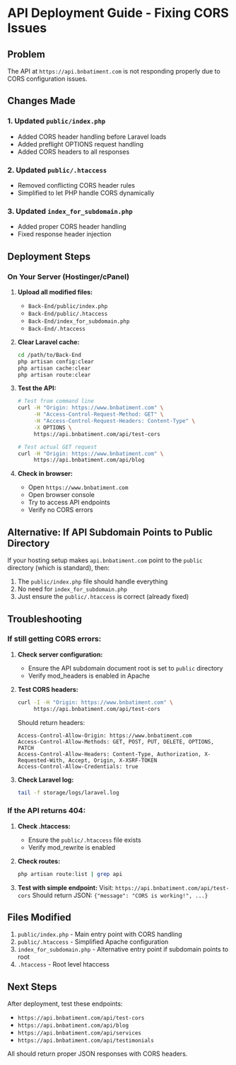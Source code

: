 # API Deployment Guide - Fixing CORS Issues

## Problem
The API at `https://api.bnbatiment.com` is not responding properly due to CORS configuration issues.

## Changes Made

### 1. Updated `public/index.php`
- Added CORS header handling before Laravel loads
- Added preflight OPTIONS request handling
- Added CORS headers to all responses

### 2. Updated `public/.htaccess`
- Removed conflicting CORS header rules
- Simplified to let PHP handle CORS dynamically

### 3. Updated `index_for_subdomain.php`
- Added proper CORS header handling
- Fixed response header injection

## Deployment Steps

### On Your Server (Hostinger/cPanel)

1. **Upload all modified files:**
   - `Back-End/public/index.php`
   - `Back-End/public/.htaccess`
   - `Back-End/index_for_subdomain.php`
   - `Back-End/.htaccess`

2. **Clear Laravel cache:**
   ```bash
   cd /path/to/Back-End
   php artisan config:clear
   php artisan cache:clear
   php artisan route:clear
   ```

3. **Test the API:**
   ```bash
   # Test from command line
   curl -H "Origin: https://www.bnbatiment.com" \
        -H "Access-Control-Request-Method: GET" \
        -H "Access-Control-Request-Headers: Content-Type" \
        -X OPTIONS \
        https://api.bnbatiment.com/api/test-cors
   
   # Test actual GET request
   curl -H "Origin: https://www.bnbatiment.com" \
        https://api.bnbatiment.com/api/blog
   ```

4. **Check in browser:**
   - Open `https://www.bnbatiment.com`
   - Open browser console
   - Try to access API endpoints
   - Verify no CORS errors

## Alternative: If API Subdomain Points to Public Directory

If your hosting setup makes `api.bnbatiment.com` point to the `public` directory (which is standard), then:

1. The `public/index.php` file should handle everything
2. No need for `index_for_subdomain.php`
3. Just ensure the `public/.htaccess` is correct (already fixed)

## Troubleshooting

### If still getting CORS errors:

1. **Check server configuration:**
   - Ensure the API subdomain document root is set to `public` directory
   - Verify mod_headers is enabled in Apache

2. **Test CORS headers:**
   ```bash
   curl -I -H "Origin: https://www.bnbatiment.com" \
        https://api.bnbatiment.com/api/test-cors
   ```
   
   Should return headers:
   ```
   Access-Control-Allow-Origin: https://www.bnbatiment.com
   Access-Control-Allow-Methods: GET, POST, PUT, DELETE, OPTIONS, PATCH
   Access-Control-Allow-Headers: Content-Type, Authorization, X-Requested-With, Accept, Origin, X-XSRF-TOKEN
   Access-Control-Allow-Credentials: true
   ```

3. **Check Laravel log:**
   ```bash
   tail -f storage/logs/laravel.log
   ```

### If the API returns 404:

1. **Check .htaccess:**
   - Ensure the `public/.htaccess` file exists
   - Verify mod_rewrite is enabled

2. **Check routes:**
   ```bash
   php artisan route:list | grep api
   ```

3. **Test with simple endpoint:**
   Visit: `https://api.bnbatiment.com/api/test-cors`
   Should return JSON: `{"message": "CORS is working!", ...}`

## Files Modified

1. `public/index.php` - Main entry point with CORS handling
2. `public/.htaccess` - Simplified Apache configuration
3. `index_for_subdomain.php` - Alternative entry point if subdomain points to root
4. `.htaccess` - Root level htaccess

## Next Steps

After deployment, test these endpoints:
- `https://api.bnbatiment.com/api/test-cors`
- `https://api.bnbatiment.com/api/blog`
- `https://api.bnbatiment.com/api/services`
- `https://api.bnbatiment.com/api/testimonials`

All should return proper JSON responses with CORS headers.
